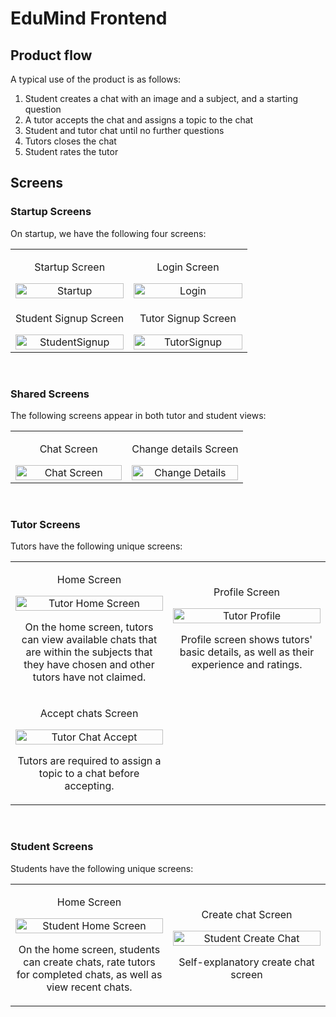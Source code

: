 # EduMind Frontend #

## Product flow ##
A typical use of the product is as follows:
1. Student creates a chat with an image and a subject, and a starting question
2. A tutor accepts the chat and assigns a topic to the chat
3. Student and tutor chat until no further questions
4. Tutors closes the chat
5. Student rates the tutor

## Screens ##
### Startup Screens ###
On startup, we have the following four screens:  
<table>
  <tr>
    <td style="text-align: center; width: 50%;">
      <p>Startup Screen</p>
      <img src="readmeImages/Startup.png" alt="Startup" style="width: 100%;" />
    </td>
    <td style="text-align: center; width: 50%;">
      <p>Login Screen</p>
      <img src="readmeImages/Login.png" alt="Login" style="width: 100%;" />
    </td>
  </tr>
  <tr>
    <td style="text-align: center; width: 50%;">
        <p>Student Signup Screen</p>
        <img src="readmeImages/StudentSignup.png" alt="StudentSignup" style="width: 100%;" />
    </td>
    <td style="text-align: center; width: 50%;">
        <p>Tutor Signup Screen</p>
        <img src="readmeImages/TutorSignup.png" alt="TutorSignup" style="width: 100%;" />
    </td>
  </tr>
</table>

</br>

### Shared Screens ###
The following screens appear in both tutor and student views:
<table>
  <tr>
    <td style="text-align: center; width: 50%;">
      <p>Chat Screen</p>
      <img src="readmeImages/ChatScreen.png" alt="Chat Screen" style="width: 100%;" />
    </td>
    <td style="text-align: center; width: 50%;">
      <p>Change details Screen</p>
      <img src="readmeImages/ChangeDetails.png" alt="Change Details" style="width: 100%;" />
    </td>
  </tr>
</table>

</br>

### Tutor Screens ###
Tutors have the following unique screens:
<table>
  <tr>
    <td style="text-align: center; width: 50%;">
      <p>Home Screen</p>
      <img src="readmeImages/TutorHomeScreen.png" alt="Tutor Home Screen" style="width: 100%;" />
      <p>On the home screen, tutors can view available chats that are within the subjects that they have chosen and other tutors have not claimed.</p>
    </td>
    <td style="text-align: center; width: 50%;">
      <p>Profile Screen</p>
      <img src="readmeImages/TutorProfile.png" alt="Tutor Profile" style="width: 100%;" />
      <p>Profile screen shows tutors' basic details, as well as their experience and ratings.</p>
    </td>
  </tr>
  <tr>
    <td style="text-align: center; width: 50%;">
        <p>Accept chats Screen</p>
        <img src="readmeImages/TutorChatAccept.png" alt="Tutor Chat Accept" style="width: 100%;" />
        <p>Tutors are required to assign a topic to a chat before accepting.</p>
    </td>
  </tr>
</table>

</br>

### Student Screens ###
Students have the following unique screens:

<table>
  <tr>
    <td style="text-align: center; width: 50%;">
      <p>Home Screen</p>
      <img src="readmeImages/StudentHomeScreen.png" alt="Student Home Screen" style="width: 100%;" />
      <p>On the home screen, students can create chats, rate tutors for completed chats, as well as view recent chats.</p>
    </td>
    <td style="text-align: center; width: 50%;">
      <p>Create chat Screen</p>
      <img src="readmeImages/StudentCreateChat.png" alt="Student Create Chat" style="width: 100%;" />
      <p>Self-explanatory create chat screen</p>
    </td>
  </tr>
</table>